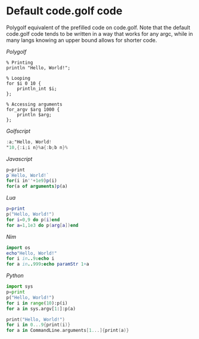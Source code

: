 # Default code.golf code

Polygolf equivalent of the prefilled code on code.golf. Note that the default code.golf code tends to be written in a way that works for any argc, while in many langs knowing an upper bound allows for shorter code.

_Polygolf_

```polygolf
% Printing
println "Hello, World!";

% Looping
for $i 0 10 {
    println_int $i;
};

% Accessing arguments
for_argv $arg 1000 {
    println $arg;
};
```

_Golfscript_

```gs
:a;"Hello, World!
"10,{:i;i n}%a{:b;b n}%
```

_Javascript_

```javascript
p=print
p`Hello, World!`
for(i in''+1e9)p(i)
for(a of arguments)p(a)
```

_Lua_

```lua
p=print
p("Hello, World!")
for i=0,9 do p(i)end
for a=1,1e3 do p(arg[a])end
```

_Nim_

```nim
import os
echo"Hello, World!"
for i in..9:echo i
for a in..999:echo paramStr 1+a
```

_Python_

```python
import sys
p=print
p("Hello, World!")
for i in range(10):p(i)
for a in sys.argv[1:]:p(a)
```

```swift
print("Hello, World!")
for i in 0...9{print(i)}
for a in CommandLine.arguments[1...]{print(a)}
```
